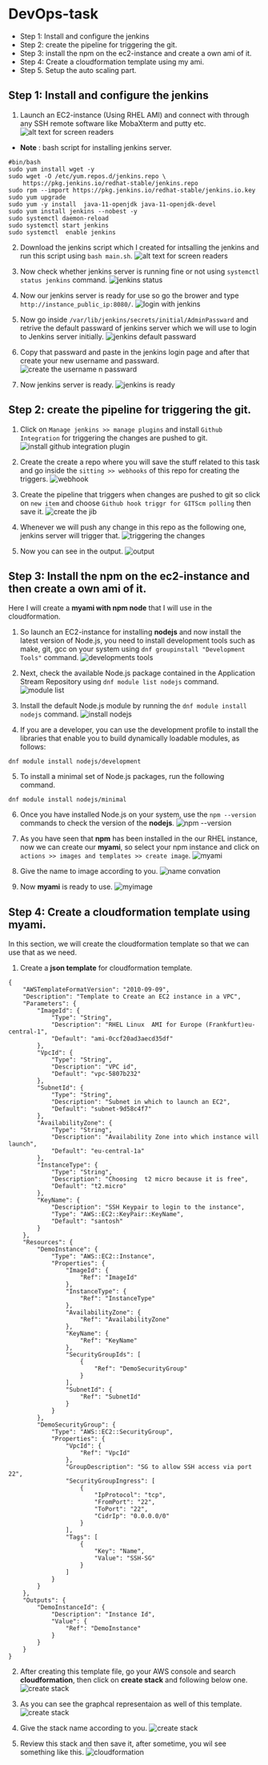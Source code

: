 # DevOps-task

* Step 1: Install and configure the jenkins
* Step 2: create the pipeline for triggering the git.
* Step 3: install the npm on the ec2-instance and create a own ami of it.
* Step 4: Create a cloudformation template using my ami.
* Step 5. Setup the auto scaling part.


## Step 1:  Install and configure the jenkins

1. Launch an EC2-instance (Using RHEL AMI) and connect with through any SSH remote software like MobaXterm and putty etc.
![alt text for screen readers](https://github.com/santosh10386/devOps-task/blob/main/Screenshots/Screenshot%20(1).png)

* **Note** : bash script for installing jenkins server.
```
#bin/bash
sudo yum install wget -y
sudo wget -O /etc/yum.repos.d/jenkins.repo \
    https://pkg.jenkins.io/redhat-stable/jenkins.repo
sudo rpm --import https://pkg.jenkins.io/redhat-stable/jenkins.io.key
sudo yum upgrade
sudo yum -y install  java-11-openjdk java-11-openjdk-devel
sudo yum install jenkins --nobest -y
sudo systemctl daemon-reload
sudo systemctl start jenkins
sudo systemctl  enable jenkins
```


2. Download the jenkins script which I created for intsalling the jenkins and run this script using ``bash main.sh``.
![alt text for screen readers](https://github.com/santosh10386/devOps-task/blob/main/Screenshots/Screenshot%20(2).png)

3. Now check whether jenkins server is running fine or not using ``systemctl status jenkins`` command.
![jenkins status](https://github.com/santosh10386/devOps-task/blob/main/Screenshots/Screenshot%20(3).png)

4. Now our jenkins server is ready for use so go the brower and type ``http://instance_public_ip:8080/``.
![login with jenkins](https://github.com/santosh10386/devOps-task/blob/main/Screenshots/Screenshot%20(4).png)

5. Now go inside ``/var/lib/jenkins/secrets/initial/AdminPassward`` and retrive the default passward of jenkins server which we will use to login to Jenkins server initially.
![jenkins default passward](https://github.com/santosh10386/devOps-task/blob/main/Screenshots/Screenshot%20(5).png)

6. Copy that passward and paste in the jenkins login page and after that create your new username and passward.
![create the username n passward](https://github.com/santosh10386/devOps-task/blob/main/Screenshots/Screenshot%20(8).png)

7. Now jenkins server is ready.
![jenkins is ready](https://github.com/santosh10386/devOps-task/blob/main/Screenshots/Screenshot%20(9).png)

## Step 2: create the pipeline for triggering the git.


1. Click on ``Manage jenkins >> manage plugins`` and install ``Github Integration`` for triggering the changes are pushed to git.
![install github integration plugin](https://github.com/santosh10386/devOps-task/blob/main/Screenshots/Screenshot%20(15).png)

2. Create the create a repo where you will save the stuff related to this task and go inside the ``sitting >> webhooks`` of this repo for creating the triggers.
![webhook](https://github.com/santosh10386/devOps-task/blob/main/Screenshots/Screenshot%20(23).png)

3. Create the pipeline that triggers when changes are pushed to git so click on ``new item`` and choose ``Github hook triggr for GITScm polling`` then save it.
![create the jib](https://github.com/santosh10386/devOps-task/blob/main/Screenshots/Screenshot%20(21).png)

4. Whenever we will push any change in this repo as the following one, jenkins server will trigger that.
![triggering the changes](https://github.com/santosh10386/devOps-task/blob/main/Screenshots/Screenshot%20(25).png)

5. Now you can see in the output.
![output](https://github.com/santosh10386/devOps-task/blob/main/Screenshots/Screenshot%20(28).png)

## Step 3: Install the npm on the ec2-instance and then create a own ami of it.

Here I will create a **myami with npm node** that I will use in the cloudformation.

1. So launch an EC2-instance for installing **nodejs** and now install the latest version of Node.js, you need to install development tools such as make, git, gcc on your system using ``dnf groupinstall "Development Tools"`` command.
![developments tools](https://github.com/santosh10386/devOps-task/blob/main/Screenshots/Screenshot%20(29).png)

2.  Next, check the available Node.js package contained in the Application Stream Repository using ``dnf module list nodejs`` command.
![module list](https://github.com/santosh10386/devOps-task/blob/main/Screenshots/Screenshot%20(30).png)

3. Install the default Node.js module by running the ``dnf module install nodejs`` command.
![install nodejs](https://github.com/santosh10386/devOps-task/blob/main/Screenshots/Screenshot%20(31).png)

4. If you are a developer, you can use the development profile to install the libraries that enable you to build dynamically loadable modules, as follows:

```
dnf module install nodejs/development
```
5. To install a minimal set of Node.js packages, run the following command.

```
dnf module install nodejs/minimal
```
6. Once you have installed Node.js on your system, use the ``npm --version`` commands to check the version of the **nodejs**.
![npm --version](https://github.com/santosh10386/devOps-task/blob/main/Screenshots/Screenshot%20(36).png)

7. As you have seen that **npm** has been installed in the our RHEL instance, now we can create our **myami**, so select your npm instance and click on ``actions >> images and templates >> create image``.
![myami](https://github.com/santosh10386/devOps-task/blob/main/Screenshots/Screenshot%20(37).png)

8. Give the name to image according to you.
![name convation](https://github.com/santosh10386/devOps-task/blob/main/Screenshots/Screenshot%20(32).png)

9. Now **myami** is ready to use.
![myimage](https://github.com/santosh10386/devOps-task/blob/main/Screenshots/Screenshot%20(38).png)

##  Step 4: Create a cloudformation template using myami.
In this section, we will create the cloudformation template so that we can use that as we need.

1. Create a **json template** for cloudformation template.
```
{
    "AWSTemplateFormatVersion": "2010-09-09",
    "Description": "Template to Create an EC2 instance in a VPC",
    "Parameters": {
        "ImageId": {
            "Type": "String",
            "Description": "RHEL Linux  AMI for Europe (Frankfurt)eu-central-1",
            "Default": "ami-0ccf20ad3aecd35df"
        },
        "VpcId": {
            "Type": "String",
            "Description": "VPC id",
            "Default": "vpc-5807b232"
        },
        "SubnetId": {
            "Type": "String",
            "Description": "Subnet in which to launch an EC2",
            "Default": "subnet-9d58c4f7"
        },
        "AvailabilityZone": {
            "Type": "String",
            "Description": "Availability Zone into which instance will launch",
            "Default": "eu-central-1a"
        },
        "InstanceType": {
            "Type": "String",
            "Description": "Choosing  t2 micro because it is free",
            "Default": "t2.micro"
        },
        "KeyName": {
            "Description": "SSH Keypair to login to the instance",
            "Type": "AWS::EC2::KeyPair::KeyName",
            "Default": "santosh"
        }
    },
    "Resources": {
        "DemoInstance": {
            "Type": "AWS::EC2::Instance",
            "Properties": {
                "ImageId": {
                    "Ref": "ImageId"
                },
                "InstanceType": {
                    "Ref": "InstanceType"
                },
                "AvailabilityZone": {
                    "Ref": "AvailabilityZone"
                },
                "KeyName": {
                    "Ref": "KeyName"
                },
                "SecurityGroupIds": [
                    {
                        "Ref": "DemoSecurityGroup"
                    }
                ],
                "SubnetId": {
                    "Ref": "SubnetId"
                }
            }
        },
        "DemoSecurityGroup": {
            "Type": "AWS::EC2::SecurityGroup",
            "Properties": {
                "VpcId": {
                    "Ref": "VpcId"
                },
                "GroupDescription": "SG to allow SSH access via port 22",
                "SecurityGroupIngress": [
                    {
                        "IpProtocol": "tcp",
                        "FromPort": "22",
                        "ToPort": "22",
                        "CidrIp": "0.0.0.0/0"
                    }
                ],
                "Tags": [
                    {
                        "Key": "Name",
                        "Value": "SSH-SG"
                    }
                ]
            }
        }
    },
    "Outputs": {
        "DemoInstanceId": {
            "Description": "Instance Id",
            "Value": {
                "Ref": "DemoInstance"
            }
        }
    }
}
```
2. After creating this template file, go your AWS console and search **cloudformation**, then click on **create stack** and following below one.
![create stack](https://github.com/santosh10386/devOps-task/blob/main/Screenshots/Screenshot%20(33).png)

3. As you can see the graphcal representaion as well of this template.
![create stack](https://github.com/santosh10386/devOps-task/blob/main/Screenshots/Screenshot%20(34).png)

4. Give the stack name according to you.
![create stack](https://github.com/santosh10386/devOps-task/blob/main/Screenshots/Screenshot%20(35).png)

5. Review this stack and then save it, after sometime, you wil see something like this.
![cloudformation](https://github.com/santosh10386/devOps-task/blob/main/Screenshots/Screenshot%20(39).png)



